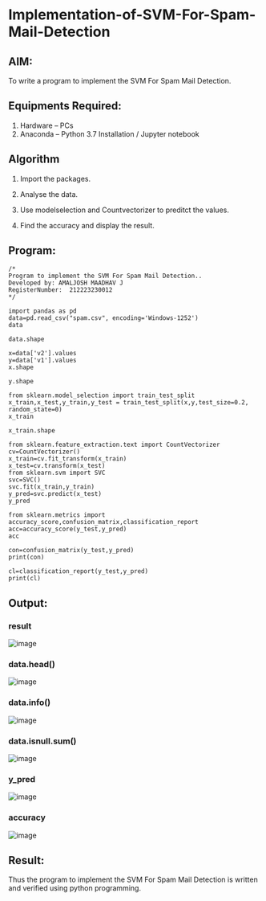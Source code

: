 # Implementation-of-SVM-For-Spam-Mail-Detection

## AIM:
To write a program to implement the SVM For Spam Mail Detection.

## Equipments Required:
1. Hardware – PCs
2. Anaconda – Python 3.7 Installation / Jupyter notebook

## Algorithm
1. Import the packages.

2. Analyse the data. 

3. Use modelselection and Countvectorizer to preditct the values. 

4. Find the accuracy and display the result. 

## Program:
```
/*
Program to implement the SVM For Spam Mail Detection..
Developed by: AMALJOSH MAADHAV J
RegisterNumber:  212223230012
*/
```
```
import pandas as pd
data=pd.read_csv("spam.csv", encoding='Windows-1252')
data

data.shape

x=data['v2'].values
y=data['v1'].values
x.shape

y.shape

from sklearn.model_selection import train_test_split
x_train,x_test,y_train,y_test = train_test_split(x,y,test_size=0.2, random_state=0)
x_train

x_train.shape

from sklearn.feature_extraction.text import CountVectorizer
cv=CountVectorizer()
x_train=cv.fit_transform(x_train)
x_test=cv.transform(x_test)
from sklearn.svm import SVC
svc=SVC()
svc.fit(x_train,y_train)
y_pred=svc.predict(x_test)
y_pred

from sklearn.metrics import accuracy_score,confusion_matrix,classification_report
acc=accuracy_score(y_test,y_pred)
acc

con=confusion_matrix(y_test,y_pred)
print(con)

cl=classification_report(y_test,y_pred)
print(cl)
```

## Output:
### result
![image](https://github.com/amal-2006/Implementation-of-SVM-For-Spam-Mail-Detection/assets/148410730/3d85ed0d-8cbe-4489-9c3a-c229e89ec80b)
### data.head()
![image](https://github.com/amal-2006/Implementation-of-SVM-For-Spam-Mail-Detection/assets/148410730/a099c02f-4f26-498c-aabd-16c69e53c82f)
### data.info()
![image](https://github.com/amal-2006/Implementation-of-SVM-For-Spam-Mail-Detection/assets/148410730/df76ba5b-680e-4a34-9ee1-8b4cd746b096)
### data.isnull.sum()
![image](https://github.com/amal-2006/Implementation-of-SVM-For-Spam-Mail-Detection/assets/148410730/a48408d8-2f7c-468f-ae8b-d5c64a6f1643)
### y_pred
![image](https://github.com/amal-2006/Implementation-of-SVM-For-Spam-Mail-Detection/assets/148410730/13d7d225-1be2-4043-9788-4b2dc14c50d2)
### accuracy
![image](https://github.com/amal-2006/Implementation-of-SVM-For-Spam-Mail-Detection/assets/148410730/eefcd515-b00f-46df-9ce3-8aa983bac501)



## Result:
Thus the program to implement the SVM For Spam Mail Detection is written and verified using python programming.
